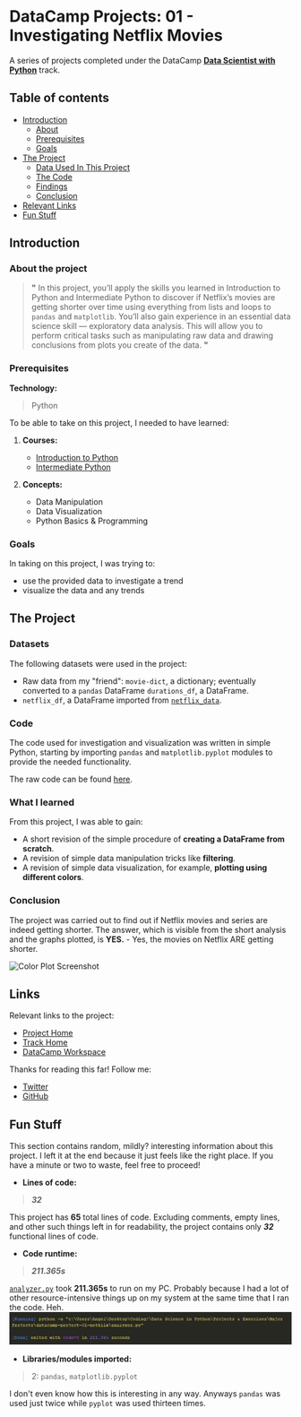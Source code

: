 # DataCamp Projects: 01 - Investigating Netflix Movies

A series of projects completed under the DataCamp [**Data Scientist with Python**](https://app.datacamp.com/learn/career-tracks/data-scientist-with-python) track.

## Table of contents
- [Introduction](#introduction)
    - [About](#about-the-project)
    - [Prerequisites](#prerequisites)
    - [Goals](#goals)
- [The Project](#the-project)
    - [Data Used In This Project](#datasets)
    - [The Code](#code)
    - [Findings](#what-i-learned)
    - [Conclusion](#conclusion)
- [Relevant Links](#links)
- [Fun Stuff](#fun-stuff)

## Introduction

### About the project

> **"** In this project, you’ll apply the skills you learned in Introduction to Python and Intermediate Python to discover if Netflix’s movies are getting shorter over time using everything from lists and loops to `pandas` and `matplotlib`. You’ll also gain experience in an essential data science skill — exploratory data analysis. This will allow you to perform critical tasks such as manipulating raw data and drawing conclusions from plots you create of the data. **"**

### Prerequisites

**Technology:**
> Python

To be able to take on this project, I needed to have learned:

1. **Courses:**
    - [Introduction to Python](https://www.datacamp.com/courses/intro-to-python-for-data-science)
    - [Intermediate Python](https://www.datacamp.com/courses/intermediate-python)

2. **Concepts:**
    - Data Manipulation
    - Data Visualization
    - Python Basics & Programming

### Goals

In taking on this project, I was trying to:
- use the provided data to investigate a trend
- visualize the data and any trends

## The Project

### Datasets

The following datasets were used in the project:

- Raw data from my "friend": `movie-dict`, a dictionary; eventually converted to a `pandas` DataFrame `durations_df`, a DataFrame.
- `netflix_df`, a DataFrame imported from [`netflix_data`](datasets/netflix_data.csv).

### Code

The code used for investigation and visualization was written in simple Python, starting by importing `pandas` and `matplotlib.pyplot` modules to provide the needed functionality.

The raw code can be found [here](analyzer.py).

### What I learned

From this project, I was able to gain:

- A short revision of the simple procedure of **creating a DataFrame from scratch**.
- A revision of simple data manipulation tricks like **filtering**.
- A revision of simple data visualization, for example, **plotting using different colors**.

### Conclusion

The project was carried out to find out if Netflix movies and series are indeed getting shorter.
The answer, which is visible from the short analysis and the graphs plotted, is **YES.** - Yes, the movies on Netflix ARE getting shorter.

![Color Plot Screenshot](plots/Fig%203%20-%20Movie%20Durations%20by%20Year%20of%20Release%20\(Color-coded\).png)

## Links

Relevant links to the project:

- [Project Home](https://app.datacamp.com/learn/projects/entertainment-data)
- [Track Home](https://app.datacamp.com/learn/career-tracks/data-scientist-with-python)
- [DataCamp Workspace](https://app.datacamp.com/workspace/w/cebc9246-d229-4516-9037-b2d1c8665ce4)

Thanks for reading this far! Follow me:
- [Twitter](https://twitter.com/akcumeh)
- [GitHub](https://github.com/akcumeh)

## Fun Stuff

This section contains random, mildly? interesting information about this project. I left it at the end because it just feels like the right place. If you have a minute or two to waste, feel free to proceed!

* **Lines of code:**
> **_32_**

This project has **65** total lines of code. Excluding comments, empty lines, and other such things left in for readability, the project contains only _**32**_ functional lines of code.

* **Code runtime:**
> **_211.365s_**

[`analyzer.py`](analyzer.py) took **211.365s** to run on my PC. Probably because I had a lot of other resource-intensive things up on my system at the same time that I ran the code. Heh.
![Code runtime screenshot](images/code%20running.png)

* **Libraries/modules imported:**
> 2: `pandas`, `matplotlib.pyplot`

I don't even know how this is interesting in any way. Anyways `pandas` was used just twice while `pyplot` was used thirteen times.